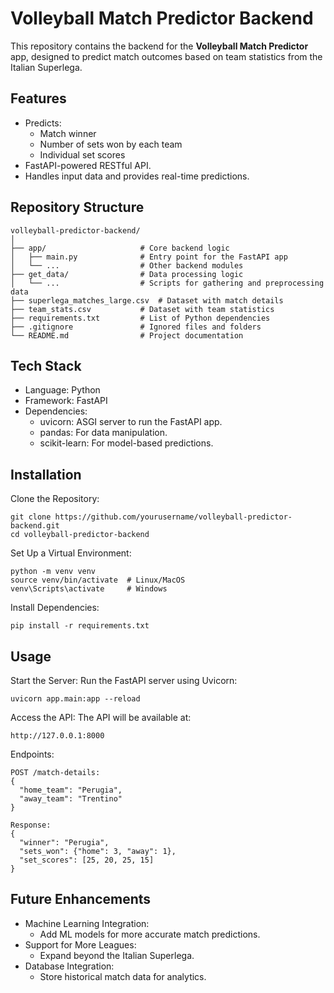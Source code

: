# Volleyball Match Predictor Backend

This repository contains the backend for the **Volleyball Match Predictor** app, designed to predict match outcomes based on team statistics from the Italian Superlega.

## Features

- Predicts:
  - Match winner
  - Number of sets won by each team
  - Individual set scores
- FastAPI-powered RESTful API.
- Handles input data and provides real-time predictions.

## Repository Structure

```plaintext
volleyball-predictor-backend/
│
├── app/                     # Core backend logic
│   ├── main.py              # Entry point for the FastAPI app
│   └── ...                  # Other backend modules
├── get_data/                # Data processing logic
│   └── ...                  # Scripts for gathering and preprocessing data
├── superlega_matches_large.csv  # Dataset with match details
├── team_stats.csv           # Dataset with team statistics
├── requirements.txt         # List of Python dependencies
├── .gitignore               # Ignored files and folders
└── README.md                # Project documentation
```
## Tech Stack
- Language: Python
- Framework: FastAPI
- Dependencies:
  - uvicorn: ASGI server to run the FastAPI app.
  - pandas: For data manipulation.
  - scikit-learn: For model-based predictions.

## Installation
Clone the Repository:

```plaintext
git clone https://github.com/yourusername/volleyball-predictor-backend.git
cd volleyball-predictor-backend
```

Set Up a Virtual Environment:
```plaintext
python -m venv venv
source venv/bin/activate  # Linux/MacOS
venv\Scripts\activate     # Windows
```

Install Dependencies:

```plaintext
pip install -r requirements.txt
```

## Usage
Start the Server: Run the FastAPI server using Uvicorn:

```
uvicorn app.main:app --reload
```

Access the API: The API will be available at:
```plaintext
http://127.0.0.1:8000
```

Endpoints:

```plaintext
POST /match-details:
{
  "home_team": "Perugia",
  "away_team": "Trentino"
}

Response:
{
  "winner": "Perugia",
  "sets_won": {"home": 3, "away": 1},
  "set_scores": [25, 20, 25, 15]
}
```

## Future Enhancements
- Machine Learning Integration:
  	- Add ML models for more accurate match predictions.
- Support for More Leagues:
  - Expand beyond the Italian Superlega.
- Database Integration:
  - Store historical match data for analytics.
